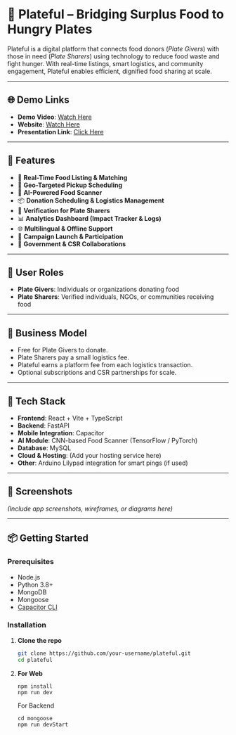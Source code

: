 # 🥘 Plateful – Bridging Surplus Food to Hungry Plates

Plateful is a digital platform that connects food donors (*Plate Givers*) with those in need (*Plate Sharers*) using technology to reduce food waste and fight hunger. With real-time listings, smart logistics, and community engagement, Plateful enables efficient, dignified food sharing at scale.

---

## 🌐 Demo Links

- **Demo Video**: [Watch Here](https://drive.google.com/file/d/1npKxaZ3WOSpXu_zM1x7WDlU2GxvNjYSE/view) 
- **Website**: [Watch Here](https://drive.google.com/file/d/1-P9TSejuR74IrlvfKArs8GqkGIjDFD1f/view?usp=sharing) 
- **Presentation Link**: [Click Here](https://www.canva.com/design/DAGkUr3MUJ4/Ho0Qg3negsPfrtzPnflcPA/view?utm_content=DAGkUr3MUJ4&utm_campaign=designshare&utm_medium=link2&utm_source=uniquelinks&utlId=h10af00e94c)

---

## 🚀 Features

- 🔁 **Real-Time Food Listing & Matching**
- 📍 **Geo-Targeted Pickup Scheduling**
- 🧠 **AI-Powered Food Scanner**
- 📦 **Donation Scheduling & Logistics Management**
- 🔐 **Verification for Plate Sharers**
- 📊 **Analytics Dashboard (Impact Tracker & Logs)**
- 🌐 **Multilingual & Offline Support**
- 🎯 **Campaign Launch & Participation**
- 🤝 **Government & CSR Collaborations**

---

## 👥 User Roles

- **Plate Givers**: Individuals or organizations donating food
- **Plate Sharers**: Verified individuals, NGOs, or communities receiving food

---

## 💼 Business Model

- Free for Plate Givers to donate.
- Plate Sharers pay a small logistics fee.
- Plateful earns a platform fee from each logistics transaction.
- Optional subscriptions and CSR partnerships for scale.

---

## 📲 Tech Stack

- **Frontend**: React + Vite + TypeScript
- **Backend**: FastAPI
- **Mobile Integration**: Capacitor
- **AI Module**: CNN-based Food Scanner (TensorFlow / PyTorch)
- **Database**: MySQL
- **Cloud & Hosting**: (Add your hosting service here)
- **Other**: Arduino Lilypad integration for smart pings (if used)

---

## 📸 Screenshots

*(Include app screenshots, wireframes, or diagrams here)*

---

## 📦 Getting Started

### Prerequisites

- Node.js
- Python 3.8+
- MongoDB
- Mongoose
- [Capacitor CLI](https://capacitorjs.com/docs/getting-started)

### Installation

1. **Clone the repo**
   ```bash
   git clone https://github.com/your-username/plateful.git
   cd plateful
   
2. **For Web**
   ```
   npm install
   npm run dev
   ```
   For Backend 
   ```
   cd mongoose
   npm run devStart
   ```

